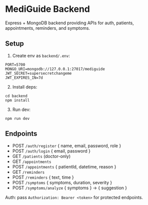 # MediGuide Backend

Express + MongoDB backend providing APIs for auth, patients, appointments, reminders, and symptoms.

## Setup
1. Create env as `backend/.env`:
```
PORT=5700
MONGO_URI=mongodb://127.0.0.1:27017/mediguide
JWT_SECRET=supersecretchangeme
JWT_EXPIRES_IN=7d
```

2. Install deps:
```
cd backend
npm install
```

3. Run dev:
```
npm run dev
```

## Endpoints
- POST `/auth/register` { name, email, password, role }
- POST `/auth/login` { email, password }
- GET `/patients` (doctor-only)
- GET `/appointments`
- POST `/appointments` { patientId, datetime, reason }
- GET `/reminders`
- POST `/reminders` { text, time }
- POST `/symptoms` { symptoms, duration, severity }
- POST `/symptoms/analyze` { symptoms } → { suggestion }

Auth: pass `Authorization: Bearer <token>` for protected endpoints.

